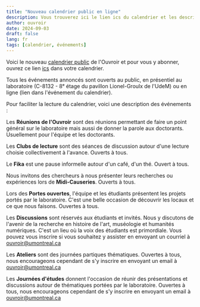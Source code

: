 ```yaml
---
title: "Nouveau calendrier public en ligne"
description: Vous trouverez ici le lien ics du calendrier et les descriptions des types d'événements offert par l'Ouvroir
author: ouvroir
date: 2024-09-03
draft: false
lang: fr
tags: [calendrier, événements]
---
```


Voici le nouveau [calendrier public](https://calendar.google.com/calendar/embed?src=labouvroir%40gmail.com&ctz=America%2FToronto) de l'Ouvroir et pour vous y abonner, ouvrez ce lien [ics](https://calendar.google.com/calendar/ical/labouvroir%40gmail.com/public/basic.ics) dans votre calendrier.

Tous les événements annoncés sont ouverts au public, en présentiel au laboratoire (C-8132 - 8ᵉ étage du pavillon Lionel-Groulx de l'UdeM) ou en ligne (lien dans l'événement du calendrier).

Pour faciliter la lecture du calendrier, voici une description des événements :

Les **Réunions de l'Ouvroir** sont des réunions permettant de faire un point général sur le laboratoire mais aussi de donner la parole aux doctorants. Usuellement pour l'équipe et les doctorants.

Les **Clubs de lecture** sont des séances de discussion autour d'une lecture choisie collectivement à l'avance. Ouverts à tous.

Le **Fika** est une pause informelle autour d'un café, d'un thé. Ouvert à tous.

Nous invitons des chercheurs à nous présenter leurs recherches ou expériences lors de **Midi-Causeries**. Ouverts à tous.

Lors des **Portes ouvertes**, l'équipe et les étudiants présentent les projets portés par le laboratoire. C'est une belle occasion de découvrir les locaux et ce que nous faisons. Ouvertes à tous.

Les **Discussions** sont réservés aux étudiants et invités. Nous y discutons de l'avenir de la recherche en histoire de l'art, muséologie et humanités numériques. C'est un lieu où la voix des étudiants est primordiale. Vous pouvez vous inscrire si vous souhaitez y assister en envoyant un courriel à ouvroir@umontreal.ca

Les **Ateliers** sont des journées partiques thématiques. Ouvertes à tous, nous encourageons cependant de s'y inscrire en envoyant un email à ouvroir@umontreal.ca

Les **Journées d'études** donnent l'occasion de réunir des présentations et discussions autour de thématiques portées par le laboratoire. Ouvertes à tous, nous encourageons cependant de s'y inscrire en envoyant un email à ouvroir@umontreal.ca
